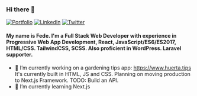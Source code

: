 ### Hi there 👋

[![Portfolio](https://img.shields.io/badge/-Portfolio-success?style=for-the-badge)](https://www.federuffa.dev) [![LinkedIn](https://img.shields.io/badge/-LinkedIn-1687ce?style=for-the-badge&logo=linkedin)](https://www.linkedin.com/in/federicoruffa) [![Twitter](https://img.shields.io/badge/-Twitter-blueviolet?style=for-the-badge&logo=twitter&logoColor=white)](https://www.twitter.com/detashista)

#### My name is Fede. I'm a Full Stack Web Developer with experience in Progressive Web App Development, React, JavaScript/ES6/ES2017, HTML/CSS. TailwindCSS, SCSS. Also proficient in WordPress. Laravel supporter.

- 🔭 I’m currently working on a gardening tips app: https://www.huerta.tips It's currently built in HTML, JS and CSS. Planning on moving production to Next.js Framework. TODO: Build an API.
- 🌱 I’m currently learning Next.js

<!--
**elraffa/elraffa** is a ✨ _special_ ✨ repository because its `README.md` (this file) appears on your GitHub profile.

Here are some ideas to get you started:

- 🔭 I’m currently working on ...
- 🌱 I’m currently learning ...
- 👯 I’m looking to collaborate on ...
- 🤔 I’m looking for help with ...
- 💬 Ask me about ...
- 📫 How to reach me: ...
- 😄 Pronouns: ...
- ⚡ Fun fact: ...
-->
